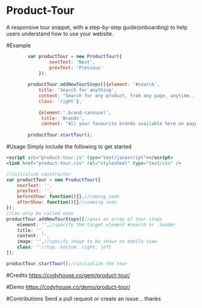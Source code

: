 # Product-Tour
A responsive tour snippet, with a step-by-step guide(onboarding) to help users understand how to use your website.

#Example
```javascript
		var productTour = new ProductTour({
				nextText: 'Next',
				prevText: 'Previous'
			});
			
		productTour.addNewTourSteps([{element: '#search', 
			title: 'Search for anything',
			content: "Search for any product, from any page, anytime........", 
			class: 'right'},
			
			{element:'.brand-carousel',
			 title: 'Brands',
			 content: "All your favourite brands available here on payporte.com"}]);
								 
		productTour.startTour();
```

#Usage
Simply include the following to get started
```html
<script src="product-tour.js" type="text/javascript"></script>
<link href="product-tour.css" rel="stylesheet" type="text/css" />
```
```javascript
//initialize constructor
var productTour = new ProductTour({ 
	nextText: '',
	prevText: '',
	beforeShow: function(){},//coming soon
	afterShow: function(){}//comming soon
});
//can only be called once
productTour.addNewTourSteps([//pass an array of tour steps
	element: '',//specify the target element #search or .header
	title: '',
	content: '',
	image: '',//specify image to be shown on mobile view
	class: ''//top, bottom, right, left
]);

productTour.startTour();//initialize the tour
```



#Credits
https://codyhouse.co/gem/product-tour/

#Demo
https://codyhouse.co/demo/product-tour/

#Contributions
Send a pull request or create an issue... thanks
